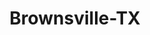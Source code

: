 ---
title: Brownsville-TX
slug: brownsville-tx
f_state:
- cms/state/texas.md
f_locations:
- cms/payday-loan/a-mex-433.md
- cms/payday-loan/advance-america-2322.md
- cms/payday-loan/b-w-finance-5051.md
- cms/payday-loan/b-w-finance-co-5061.md
- cms/payday-loan/betos-enterprise-inc-5247.md
- cms/payday-loan/betos-no-2-5248.md
- cms/payday-loan/casa-de-cambio-galvan-6094.md
- cms/payday-loan/casa-de-cambio-galvan-6095.md
- cms/payday-loan/cash-go-6155.md
- cms/payday-loan/cash-go-6161.md
- cms/payday-loan/cash-go-6162.md
- cms/payday-loan/cash-go-6163.md
- cms/payday-loan/cash-go-6164.md
- cms/payday-loan/cash-go-6165.md
- cms/payday-loan/cash-go-6166.md
- cms/payday-loan/cash-go-6232.md
- cms/payday-loan/cash-go-6233.md
- cms/payday-loan/cash-express-7370.md
- cms/payday-loan/cash-n-go-8006.md
- cms/payday-loan/cash-store-8572.md
- cms/payday-loan/check-go-9957.md
- cms/payday-loan/check-go-9982.md
- cms/payday-loan/check-recovery-services-14011.md
- cms/payday-loan/speedy-check-26785.md
- cms/payday-loan/speedy-stop-26852.md
updated-on: '2024-05-30T13:41:28.615Z'
created-on: '2024-05-30T13:41:28.615Z'
published-on: '2024-05-30T13:54:32.469Z'
f_city: Brownsville
layout: '[city].html'
tags: city
---